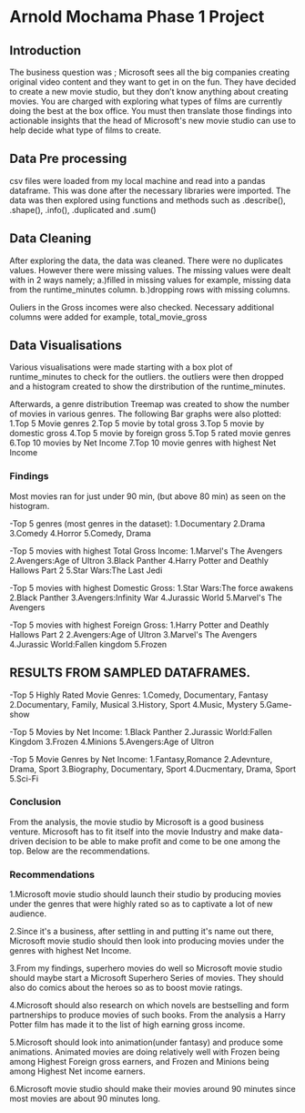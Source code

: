 # Arnold Mochama Phase 1 Project

## Introduction
The business question was ;
Microsoft sees all the big companies creating original video content and they want to get in on the fun. They have decided to create a new movie studio, but they don’t know anything about creating movies. You are charged with exploring what types of films are currently doing the best at the box office. You must then translate those findings into actionable insights that the head of Microsoft's new movie studio can use to help decide what type of films to create.

## Data Pre processing
csv files were loaded from my local machine and read into a pandas dataframe. This was done after the necessary libraries were imported.
The data was then explored using functions and methods such as .describe(), .shape(), .info(), .duplicated and .sum()

## Data Cleaning
After exploring the data, the data was cleaned. There were no duplicates values. However there were missing values. The missing values were dealt with in 2 ways namely;
    a.)filled in missing values for example, missing data from the runtime_minutes column.
    b.)dropping rows with missing columns.

Ouliers in the Gross incomes were also checked.
Necessary additional columns were added for example, total_movie_gross

## Data Visualisations
Various visualisations were made starting with a box plot of runtime_minutes to check for the outliers.
the outliers were then dropped and a histogram created to show the dirstribution of the runtime_minutes.

Afterwards, a genre distribution Treemap was created to show the number of movies in various genres.
The following Bar graphs were also plotted:
    1.Top 5 Movie genres
    2.Top 5 movie by total gross
    3.Top 5 movie by domestic gross
    4.Top 5 movie by foreign gross
    5.Top 5 rated movie genres
    6.Top 10 movies by Net Income
    7.Top 10 movie genres with highest Net Income

### Findings
Most movies ran for just under 90 min, (but above 80 min) as seen on the histogram.

-Top 5 genres (most genres in the dataset): 1.Documentary 2.Drama 3.Comedy 4.Horror 5.Comedy, Drama

-Top 5 movies with highest Total Gross Income: 1.Marvel's The Avengers 2.Avengers:Age of Ultron 3.Black Panther 4.Harry Potter and Deathly Hallows Part 2 5.Star Wars:The Last Jedi

-Top 5 movies with highest Domestic Gross: 1.Star Wars:The force awakens 2.Black Panther 3.Avengers:Infinity War 4.Jurassic World 5.Marvel's The Avengers

-Top 5 movies with highest Foreign Gross: 1.Harry Potter and Deathly Hallows Part 2 2.Avengers:Age of Ultron 3.Marvel's The Avengers 4.Jurassic World:Fallen kingdom 5.Frozen

## RESULTS FROM SAMPLED DATAFRAMES.
                
-Top 5 Highly Rated Movie Genres: 1.Comedy, Documentary, Fantasy 2.Documentary, Family, Musical 3.History, Sport 4.Music, Mystery 5.Game-show

-Top 5 Movies by Net Income: 1.Black Panther 2.Jurassic World:Fallen Kingdom 3.Frozen 4.Minions 5.Avengers:Age of Ultron

-Top 5 Movie Genres by Net Income: 1.Fantasy,Romance 2.Adevnture, Drama, Sport 3.Biography, Documentary, Sport 4.Ducmentary, Drama, Sport 5.Sci-Fi

### Conclusion
From the analysis, the movie studio by Microsoft is a good business venture. Microsoft has to fit itself into the movie Industry and make data-driven decision to be able to make profit and come to be one among the top. Below are the recommendations.

### Recommendations
1.Microsoft movie studio should launch their studio by producing movies under the genres that were highly rated so as to captivate a lot of new audience.

2.Since it's a business, after settling in and putting it's name out there, Microsoft movie studio should then look into producing movies under the genres with highest Net Income.

3.From my findings, superhero movies do well so Microsoft movie studio should maybe start a Microsoft Superhero Series of movies. They should also do comics about the heroes so as to boost movie ratings.

4.Microsoft should also research on which novels are bestselling and form partnerships to produce movies of such books. From the analysis a Harry Potter film has made it to the list of high earning gross income.

5.Microsoft should look into animation(under fantasy) and produce some animations. Animated movies are doing relatively well with Frozen being among Highest Foreign gross earners, and Frozen and Minions being among Highest Net income earners.

6.Microsoft movie studio should make their movies around 90 minutes since most movies are about 90 minutes long.

